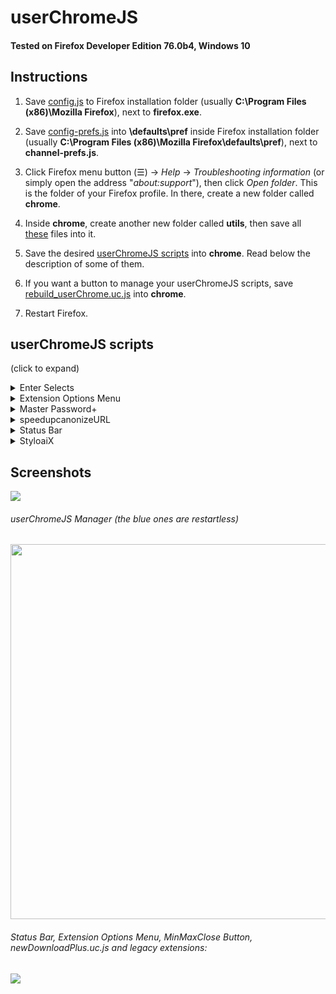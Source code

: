 # userChromeJS

#### Tested on Firefox Developer Edition 76.0b4, Windows 10

## Instructions

1. Save [config.js](https://github.com/xiaoxiaoflood/firefox-scripts/raw/master/installation-folder/config.js) to Firefox installation folder (usually **C:\Program Files (x86)\Mozilla Firefox**), next to **firefox.exe**.

2. Save [config-prefs.js](https://raw.githubusercontent.com/xiaoxiaoflood/firefox-scripts/master/installation-folder/config-prefs.js) into **\defaults\pref** inside Firefox installation folder (usually **C:\Program Files (x86)\Mozilla Firefox\defaults\pref**), next to **channel-prefs.js**.

3. Click Firefox menu button (☰) -> *Help* -> *Troubleshooting information* (or simply open the address "*about:support*"), then click *Open folder*. This is the folder of your Firefox profile. In there, create a new folder called **chrome**.

4. Inside **chrome**, create another new folder called **utils**, then save all [these](https://github.com/xiaoxiaoflood/firefox-scripts/tree/master/chrome/utils) files into it.

5. Save the desired [userChromeJS scripts](https://github.com/xiaoxiaoflood/firefox-scripts/tree/master/chrome) into **chrome**. Read below the description of some of them.

6. If you want a button to manage your userChromeJS scripts, save [rebuild_userChrome.uc.js](https://github.com/xiaoxiaoflood/firefox-scripts/raw/master/chrome/rebuild_userChrome.uc.js) into **chrome**.

7. Restart Firefox.

## userChromeJS scripts

(click to expand)
<details>
  <summary>Enter Selects</summary>
  Preselects the first suggestion from address bar. For instance, if this page is the first suggestion when you type "xiaoxiaoflood", you don't need to press down arrow key before Enter. This is a workaround for the bad Firefox design choice of autofill domains only.
  
  This script replaces autofill, so `browser.urlbar.autoFill` is disabled on install. If you are typing part of a domain from the start and the first suggestion is from that domain (for instance, *git* from *github.com*), Tab key will autocomplete the domain even if the first suggestion is not the root.
  
  I suggest to set `browser.urlbar.suggest.searches = false` or `browser.urlbar.matchBuckets = general:5` (general:5 means 5 normal suggestions before search suggestions, adjust the value as you wish).

  [Download link](https://github.com/xiaoxiaoflood/firefox-scripts/raw/master/chrome/enterSelects.uc.js). 
</details>
<details>
  <summary>Extension Options Menu</summary>
  A single toolbar button to manage all your extensions. It opens a menu listing each extension. Left-click to open Options from the hovered addon, right-click to enable/disable, Ctrl + right-click to uninstall. Hover anywhere on the menu to see more.

  Screenshot:
  
  ![](https://i.imgur.com/FWs3pYl.png)

  [Download link](https://github.com/xiaoxiaoflood/firefox-scripts/blob/master/chrome/extensionOptionsMenu.uc.js).
</details>
<details>
  <summary>Master Password+</summary>
  Locks Firefox with password. This will prompt the password on browser startup or anytime when you lock it with Ctrl+Alt+Shift+W.
  
  You need to set a master password in <i>Firefox Options > Privacy & Security > [×] Use a master password</i>.

  [Download link](https://github.com/xiaoxiaoflood/firefox-scripts/raw/master/chrome/masterPasswordPlus.uc.js).  

  Locked:
  ![](https://i.imgur.com/cE3sUGT.png)

  Unlocked:
  ![](https://i.imgur.com/KOkEJq5.png)
</details>
<details>
  <summary>speedupcanonizeURL</summary>
  Strings like "extensions.legacy.enabled" should load results in your default search engine when you press Enter in addressbar. Instead, Firefox tries to load the website "extensions.legacy.enabled", which of course doesn't exists. This script solves it.

  [Download link](https://github.com/xiaoxiaoflood/firefox-scripts/raw/master/chrome/speedupcanonizeURL.uc.js).
</details>
<details>
  <summary>Status Bar</summary>
  Brings back the good old status bar (also known as Addon Bar) at the bottom, with status text plus any buttons you want.

  Screenshots:
  
  ![](https://i.imgur.com/2EBQyjE.png)
  
  ![](https://i.imgur.com/zoX79TT.png)

  [Download link](https://raw.githubusercontent.com/xiaoxiaoflood/firefox-scripts/master/chrome/status-bar.uc.js).
</details>
<details>
  <summary>StyloaiX</summary>
  Basic UserStyle manager with the same power of userChrome.css and userContent.css (can restyle both Firefox windows and websites). It loads <i><u>.css</u></i> files from <i><u>\chrome\UserStyles</u></i>. It supports instant enable/disable per style or global. It also can reload updated styles and load new ones. More features may be added in the future. To reskin websites, <a href="https://addons.mozilla.org/firefox/addon/styl-us/">Stylus</a> is a better option, with more features including autoupdate for styles available on the web. But Stylus can't touch the Firefox interface, only websites.
  
  <b>Note</b>: just like Stylish, UserStyles are loaded by default as AUTHOR_SHEET. If you need AGENT_SHEET or USER_SHEET (for instance, userContent.css is USER_SHEET), save the file as ".as.css" or ".us.css".

  Screenshot (yes, I'm using the old Stylish icon):
  
  ![](https://i.imgur.com/m0EonHK.png)

  [Download link](https://github.com/xiaoxiaoflood/firefox-scripts/raw/master/chrome/styloaix.uc.js).
</details>

## Screenshots

<img src="https://github.com/xiaoxiaoflood/firefox-scripts/raw/master/screenshots/folder.png">

###### userChromeJS Manager (the blue ones are restartless)
<img src="https://github.com/xiaoxiaoflood/firefox-scripts/raw/master/screenshots/rebuild_userChrome.png" height="600">

###### Status Bar, Extension Options Menu, MinMaxClose Button, newDownloadPlus.uc.js and legacy extensions:
<img  src="https://github.com/xiaoxiaoflood/firefox-scripts/raw/master/screenshots/window.png">
